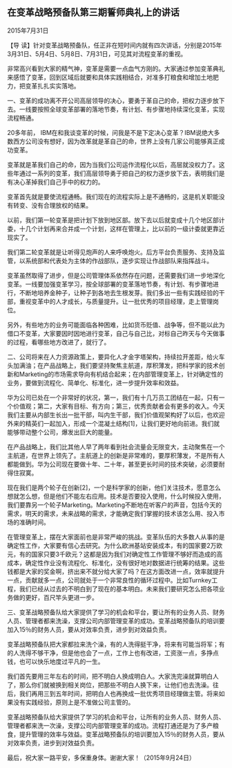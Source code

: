 ## 在变革战略预备队第三期誓师典礼上的讲话

2015年7月31日



【导  读】针对变革战略预备队，任正非在短时间内就有四次讲话，分别是2015年3月31日、5月4日、5月8日、7月31日，可见其对流程变革的重视。



非常高兴看到大家的精气神，变革是需要一点血气方刚的。大家通过参加变革典礼来感悟了变革，回到区域后就要和具体实践相结合，对准多打粮食和增加土地肥力，把变革扎扎实实落地。

一、变革的成功离不开公司高层领导的决心，要勇于革自己的命，把权力逐步放下去。一线要按照全球变革部署的落地节奏，有计划、有步骤地持续深化变革，实现流程畅通。

20多年前， IBM在和我谈变革的时候，问我是不是下定决心变革？IBM说绝大多数西方公司没有想好，因为改革就是革自己的命，世界上没有几家公司能够真正成功变革。

变革就是革我们自己的命，因为当我们公司运作流程化以后，高层就没权力了。这些年通过一系列的变革，我们高层领导勇于把自己的权力逐步放下去，表明我们是有决心革掉我们自己手中的权力的。

变革首先就是要使流程通畅。我们现在的流程实际上是不通畅的，这是机关职能没有转变、没有合理放权的结果。

以前，我们第一轮变革是把计划下放到地区部。放下去以后就变成十几个地区部计委，十几个计划再来合并成一个计划，这样在管理上，比以前的一级计委就更靠近现实了。

我们第二轮变革就是让听得见炮声的人来呼唤炮火。后方平台负责服务、支持及监管，以系统部和代表处为主体的作战部队，逐步实现让作战部队来指挥战斗。

变革虽然取得了进步，但是公司管理体系依然存在问题，还需要我们进一步地深化变革。一线要加强变革学习，按全球部署的变革落地节奏，有计划、有步骤地进行，不断地培养金种子，让种子到各地去生根发芽。我们多出一些有实践经验的干部，重视变革中的人才成长，与质量提升。让一批优秀的项目经理，走上管理岗位。

另外，有些地方的业务可能面临各种困难，比如货币贬值、战争等，但不能以此为借口不变革，大家要因时因地进行变革，自己与自己比，对标自己昨天与今天做事的过程，看哪些地方改进了，就行了。

二、公司将来在人力资源政策上，要异化人才金字塔架构，持续拉开差距，给火车头加满油；在产品战略上，我们要坚持聚焦主航道，厚积薄发，把科学家的技术创新和Marketing的市场需求导向有机结合起来；在内部管理变革上，针对确定性的业务，要做到流程化、简单化、标准化，进一步提升效率和效益。

华为公司已处在一个非常好的状况，第一，我们有十几万员工团结在一起，只有一个价值观；第二，大家有目标、有方向；第三，优秀贡献者会有更多的收入。今天我们主要从内部生长出一批干部，叫内生干部，我们价值观架构好了以后，也欢迎外来的精英们一起加入，形成一个混凝土结构[1]，让我们更好地向前进。我们就能够带动整个公司，爆发出巨大的能量。

在产品战略上，我们比其他人早了两年看到社会流量会无限变大，主动聚焦在一个主航道，在世界上领先了。主航道上的创新是非常难的，要厚积薄发，不是所有人都能做到。华为公司现在要做十年、二十年，甚至更长时间的技术突破，必须要耐得住寂寞。

现在我们是两个轮子在创新[2]，一个是科学家的创新，他们关注技术，愿意怎么想就怎么想，但是他们不能左右应用。技术是否要投入使用，什么时候投入使用，我们要靠另一个轮子Marketing。Marketing不断地在听客户的声音，包括今天的需求，明天的需求，未来战略的需求，才能确定我们掌握的技术该怎么用、投入市场的准确时间。

在管理变革上，摆在大家面前也是非常严峻的挑战。变革队伍的大多数人从事的是确定性工作，大家要有信心去研究。为什么欧洲基站安装成本，有的国家要2万欧元，有的国家只要3千欧元？这都是因为我们对确定性工作管理不够好而造成的高成本，确定性作业没有流程化、标准化，没有很好地对数据进行统筹的结果。这些钱都是大家的奖金啊，挤出来不就分给大家了吗？在这方面改进一点，效率就提升一点，贡献就多一点，公司就处于一个非常良性的循环过程中。比如Turnkey工程，我们已经从过去的不明白到了现在的基本明白。未来我们要研究怎么把各项业务做的更好，百尺竿头更进一步。

三、变革战略预备队给大家提供了学习的机会和平台，要让所有的业务人员、财务人员、管理者都来洗澡，支撑公司内部管理变革的成功。变革战略预备队的培训要加入15％的财务人员，要从对效率负责，进步到对效益负责。

变革战略预备队把大家都拉来洗个澡，有的人洗得挺干净，将来有可能当将军；有的人洗得不够干净，但是他也会了一点，工作上也有改进，工资涨一点，多挣点钱，也可以快乐地度过平凡的一生。

我们首先要用三年左右的时间，把不明白人换成明白人。大家洗完澡就算明白人了，那么你们就被换到相关岗位，把那些不明白人换下来，让他们也去洗澡。往后，我们再用三到五年时间，把明白人也再换成一批优秀项目经理做主管。将来如果没有实践经验，原则上是不准做公司主管的。

变革战略预备队给大家提供了学习的机会和平台，让所有的业务人员、财务人员、管理者都来洗一次澡，支撑公司内部管理变革的成功。流程打通还是为了多产粮食，提升管理的效率与效益。变革战略预备队的培训要加入15％的财务人员，要从对效率负责，进步到对效益负责。

最后，祝大家一路平安，多保重身体。谢谢大家！（2015年9月24日）
